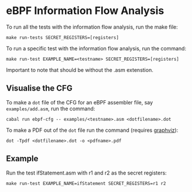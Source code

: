 eBPF Information Flow Analysis
=======================
To run all the tests with the information flow analysis, run the make file:

```
make run-tests SECRET_REGISTERS=[registers]
```
To run a specific test with the information flow analysis, run the command:

```
make run-test EXAMPLE_NAME=<testname> SECRET_REGISTERS=[registers]
```
Important to note that <testname> should be without the .asm extenstion.


Visualise the CFG
-----------------
To make a `dot` file of the CFG for an eBPF assembler file, say
`examples/add.asm`, run the command:

```
cabal run ebpf-cfg -- examples/<testname>.asm <dotfilename>.dot
```

To make a PDF out of the `dot` file run the command (requires
[graphviz](https://graphviz.org/)):

```
dot -Tpdf <dotfilename>.dot -o <pdfname>.pdf
```

Example
-------------
Run the test ifStatement.asm with r1 and r2 as the secret registers:

```
make run-test EXAMPLE_NAME=ifStatement SECRET_REGISTERS=r1 r2
```
